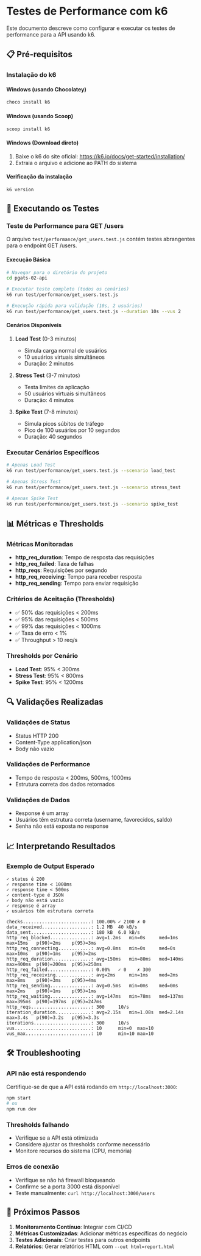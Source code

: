# Testes de Performance com k6

Este documento descreve como configurar e executar os testes de performance para a API usando k6.

## 📋 Pré-requisitos

### Instalação do k6

#### Windows (usando Chocolatey)
```bash
choco install k6
```

#### Windows (usando Scoop)
```bash
scoop install k6
```

#### Windows (Download direto)
1. Baixe o k6 do site oficial: https://k6.io/docs/get-started/installation/
2. Extraia o arquivo e adicione ao PATH do sistema

#### Verificação da instalação
```bash
k6 version
```

## 🚀 Executando os Testes

### Teste de Performance para GET /users

O arquivo `test/performance/get_users.test.js` contém testes abrangentes para o endpoint GET /users.

#### Execução Básica
```bash
# Navegar para o diretório do projeto
cd pgats-02-api

# Executar teste completo (todos os cenários)
k6 run test/performance/get_users.test.js

# Execução rápida para validação (10s, 2 usuários)
k6 run test/performance/get_users.test.js --duration 10s --vus 2
```

#### Cenários Disponíveis

1. **Load Test** (0-3 minutos)
   - Simula carga normal de usuários
   - 10 usuários virtuais simultâneos
   - Duração: 2 minutos

2. **Stress Test** (3-7 minutos)
   - Testa limites da aplicação
   - 50 usuários virtuais simultâneos
   - Duração: 4 minutos

3. **Spike Test** (7-8 minutos)
   - Simula picos súbitos de tráfego
   - Pico de 100 usuários por 10 segundos
   - Duração: 40 segundos

### Executar Cenários Específicos

```bash
# Apenas Load Test
k6 run test/performance/get_users.test.js --scenario load_test

# Apenas Stress Test
k6 run test/performance/get_users.test.js --scenario stress_test

# Apenas Spike Test
k6 run test/performance/get_users.test.js --scenario spike_test
```

## 📊 Métricas e Thresholds

### Métricas Monitoradas

- **http_req_duration**: Tempo de resposta das requisições
- **http_req_failed**: Taxa de falhas
- **http_reqs**: Requisições por segundo
- **http_req_receiving**: Tempo para receber resposta
- **http_req_sending**: Tempo para enviar requisição

### Critérios de Aceitação (Thresholds)

- ✅ 50% das requisições < 200ms
- ✅ 95% das requisições < 500ms
- ✅ 99% das requisições < 1000ms
- ✅ Taxa de erro < 1%
- ✅ Throughput > 10 req/s

### Thresholds por Cenário

- **Load Test**: 95% < 300ms
- **Stress Test**: 95% < 800ms
- **Spike Test**: 95% < 1200ms

## 🔍 Validações Realizadas

### Validações de Status
- Status HTTP 200
- Content-Type application/json
- Body não vazio

### Validações de Performance
- Tempo de resposta < 200ms, 500ms, 1000ms
- Estrutura correta dos dados retornados

### Validações de Dados
- Response é um array
- Usuários têm estrutura correta (username, favorecidos, saldo)
- Senha não está exposta no response

## 📈 Interpretando Resultados

### Exemplo de Output Esperado
```
✓ status é 200
✓ response time < 1000ms
✓ response time < 500ms
✓ content-type é JSON
✓ body não está vazio
✓ response é array
✓ usuários têm estrutura correta

checks.........................: 100.00% ✓ 2100 ✗ 0
data_received..................: 1.2 MB  40 kB/s
data_sent......................: 180 kB  6.0 kB/s
http_req_blocked...............: avg=1.2ms   min=0s     med=1ms    max=15ms   p(90)=2ms    p(95)=3ms
http_req_connecting............: avg=0.8ms   min=0s     med=0s     max=10ms   p(90)=1ms    p(95)=2ms
http_req_duration..............: avg=150ms   min=80ms   med=140ms  max=400ms  p(90)=200ms  p(95)=250ms
http_req_failed................: 0.00%   ✓ 0    ✗ 300
http_req_receiving.............: avg=2ms     min=1ms    med=2ms    max=8ms    p(90)=3ms    p(95)=4ms
http_req_sending...............: avg=0.5ms   min=0ms    med=0ms    max=2ms    p(90)=1ms    p(95)=1ms
http_req_waiting...............: avg=147ms   min=78ms   med=137ms  max=395ms  p(90)=197ms  p(95)=247ms
http_reqs......................: 300     10/s
iteration_duration.............: avg=2.15s   min=1.08s  med=2.14s  max=3.4s   p(90)=3.2s   p(95)=3.3s
iterations.....................: 300     10/s
vus............................: 10      min=0  max=10
vus_max........................: 10      min=10 max=10
```

## 🛠️ Troubleshooting

### API não está respondendo
Certifique-se de que a API está rodando em `http://localhost:3000`:
```bash
npm start
# ou
npm run dev
```

### Thresholds falhando
- Verifique se a API está otimizada
- Considere ajustar os thresholds conforme necessário
- Monitore recursos do sistema (CPU, memória)

### Erros de conexão
- Verifique se não há firewall bloqueando
- Confirme se a porta 3000 está disponível
- Teste manualmente: `curl http://localhost:3000/users`

## 📝 Próximos Passos

1. **Monitoramento Contínuo**: Integrar com CI/CD
2. **Métricas Customizadas**: Adicionar métricas específicas do negócio
3. **Testes Adicionais**: Criar testes para outros endpoints
4. **Relatórios**: Gerar relatórios HTML com `--out html=report.html`